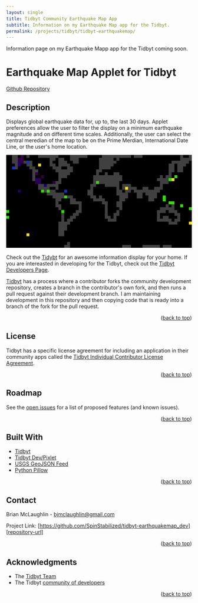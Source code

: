 ```yaml
---
layout: single
title: Tidbyt Community Earthquake Map App
subtitle: Information on my Earthquake Map app for the Tidbyt.
permalink: /projects/tidbyt/tidbyt-earthquakemap/
---
```


Information page on my Earthquake Mapp app for the Tidbyt coming soon.<a name="readme-top"></a>

# Earthquake Map Applet for Tidbyt

[Github Repository](https://github.com/SpinStabilized/tidbyt-earthquakemap)

## Description
Displays global earthquake data for, up to, the last 30 days. Applet preferences allow the user to filter the display on a minimum earthquake magnitude and on different time scales. Additionally, the user can select the central meredian of the map to be on the Prime Merdian, International Date Line, or the user's home location.

![Earthquake Map for Tidbyt](/assets/images/earthquake_map.gif)

Check out the [Tidybt][tidbyt-url] for an awesome information display for your home. If you are intereasted in developing for the Tidbyt, check out the [Tidbyt Developers Page][tidbyt-dev-url].

[Tidbyt][tidbyt-dev-url] has a process where a contributor forks the community development repository, creates a branch in the contributor's own fork, and then runs a pull request against their development branch. I am maintaining development in this repository and then copying code that is ready into a branch of the fork for the pull request.

<p align="right">(<a href="#readme-top">back to top</a>)</p>

<!-- LICENSE -->
## License

Tidbyt has a specific license agreement for including an application in their community apps called the [Tidbyt Individual Contributor License Agreement][tidbyt-lic-url].

<p align="right">(<a href="#readme-top">back to top</a>)</p>

<!-- ROADMAP -->
## Roadmap

See the [open issues][repository-issues] for a list of proposed features (and known issues).

<p align="right">(<a href="#readme-top">back to top</a>)</p>

<!-- Built With -->
## Built With

* [Tidbyt][Tidbyt-url]
* [Tidbyt Dev/Pixlet][Tidbyt-dev-url]
* [USGS GeoJSON Feed][Usgs-feed-url]
* [Python Pillow][python-pillow-url]

<p align="right">(<a href="#readme-top">back to top</a>)</p>

<!-- CONTACT -->
## Contact

Brian McLaughlin - bjmclaughlin@gmail.com

Project Link: [https://github.com/SpinStabilized/tidbyt-earthquakemap_dev][repository-url]

<p align="right">(<a href="#readme-top">back to top</a>)</p>

<!-- ACKNOWLEDGMENTS -->
## Acknowledgments

* The [Tidbyt Team][tidbyt-url]
* The Tidbyt [community of developers][tidbyt-community-url]

<p align="right">(<a href="#readme-top">back to top</a>)</p>

[repository-issues]: https://github.com/SpinStabilized/tidbyt-earthquakemap_dev/issues
[repository-url]: https://github.com/SpinStabilized/tidbyt-earthquakemap_dev
[python-pillow-url]: https://python-pillow.org/
[tidbyt-community-url]: https://tidbyt.dev/docs/engage/community
[tidbyt-url]: https://tidbyt.com/
[tidbyt-dev-url]: https://tidbyt.dev/
[tidbyt-lic-url]: https://github.com/tidbyt/community/blob/main/docs/CLA.md
[tidbyt-community-repo]:[https://github.com/tidbyt/community]
[usgs-feed-url]: https://earthquake.usgs.gov/earthquakes/feed/v1.0/geojson.php